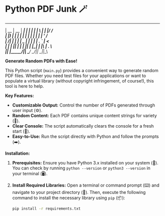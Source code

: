 # Python PDF Junk 🪄

 _____  _____  ______        _ _    _ _   _ _  __  
|  __ \|  __ \|  ____|      | | |  | | \ | | |/ /  
| |__) | |  | | |__         | | |  | |  \| | ' /   
|  ___/| |  | |  __|    _   | | |  | | . ` |  <    
| |    | |__| | |      | |__| | |__| | |\  | . \   
|_|    |_____/|_|       \____/ \____/|_| \_|_|\_\   

**Generate Random PDFs with Ease!**

This Python script (`main.py`) provides a convenient way to generate random PDF files. Whether you need test files for your applications or want to populate a virtual library (without copyright infringement, of course!), this tool is here to help. 

**Key Features:**

- **Customizable Output:** Control the number of PDFs generated through user input (⚙️).
- **Random Content:** Each PDF contains unique content strings for variety (🔀).
- **Clear Console:** The script automatically clears the console for a fresh start (🧹).
- **Easy-to-Use:** Run the script directly with Python and follow the prompts (➡️).

**Installation:**

1. **Prerequisites:** Ensure you have Python 3.x installed on your system (🐍). You can check by running `python --version` or `python3 --version` in your terminal (🖥️).
2. **Install Required Libraries:** Open a terminal or command prompt (⌨️) and navigate to your project directory (📁). Then, execute the following command to install the necessary library using `pip` (📦):

   ```bash
   pip install -r requirements.txt
